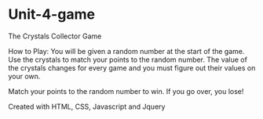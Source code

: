 # Unit-4-game

The Crystals Collector Game

How to Play:
You will be given a random number at the start of the game. Use the crystals to match your points to the random number. The value of the crystals changes for every game and you must figure out their values on your own.

Match your points to the random number to win. If you go over, you lose!

Created with HTML, CSS, Javascript and Jquery
